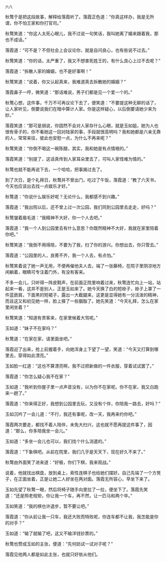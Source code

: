     六八 

   秋鹜于是把这段故事，解释给落霞听了。落霞正色道：“你真这样办，我是无所谓，你不怕王家和你打官司。”

   秋鹜笑道：“你这人太死心眼儿，我不过说一句笑话，我叫她离了婚来跟着我，那也不成话。”

   落霞道：“可不是？不但社会上会议论你，就是自问良心，也有些说不过去。”

   秋鹜笑道：“你的话，太严重了，我又不想害死姓王的，有什么良心上过不去呢？”

   落霞道：“拆散人家的婚姻，也不是好事啊！”

   秋鹜笑道：“说着，你又认起真来，我难道真去拆散她的婚姻？”

   落霞鼻子一哼，微笑道：“那话难说，男子们都是见一个爱一个的。”

   秋鹜心想，这件事，千万不可再议论下去了，便笑道：“不要提这种无聊的话了，让人家听见，倒要说我们在暗中算计人家。你是这样疑心，以后倒要请她少来为妙。”

   落霞笑道：“那可是胡说，你固然不会对人家存什么心眼，就是玉如姐，她为人也很有骨子的，你不看她这一回对陆家的事，手段就很高明吗？我和她都是六亲无靠的人，常常来往，彼此也安慰一点，为什么不再来呢？”

   秋鹜笑道：“你倒不喝这一碗陈醋，其实，我和她是有点情根的。”

   落霞笑道：“别提了，这话真传到人家耳朵里去了，可叫人家怪难为情的。”

   秋鹜也就不能再说下去，一个哈哈，把事揭过去了。

   到了次日，是个礼拜日，秋鹜并不曾出门，吃过了午饭，落霞道：“教了六天书，今天也应该出去找一点娱乐才好。”

   秋鹜道：“你说什么娱乐好呢？无论什么，我都感不到兴趣。”

   落霞道：“我出院以后，还不曾上过一次公园，我们同到公园里去走走，好吗？”

   秋鹜皱着眉毛道：“我精神不大好，你一个人去吧。”

   落霞道：“我一个人到公园里去有什么意思？你既然精神不大好，我就在家里陪着你吧。”

   秋鹜笑道：“我倒不用得陪，不要为了我，扫了你的游兴。你想出去，你只管去。”

   落霞道：“公园里的人，良莠不齐，我一个人去，有点怕。”

   秋鹜笑着说了她一声无用，不便再催他夫人去，端了一张藤椅，在院子里阴凉地方闲躺着，眼睛可专注着门外，有没有客来。

   不多一会儿，只听得一阵皮鞋声，在前面正院里响着过来，秋鹜连忙向上一站，站起来一看，这并不是别人，正是玉如来了。她今天换了白的短褂子，褂子上罩了一件蓝嵌肩，下面黑的短裙子，露出一大截腿来，这更是显得她有一分活泼的精神，而且这又和初见她一样，脸上搽了一些胭脂了。她先笑道：“今天礼拜，怎么在家里闲坐着？”

   秋鹜笑道：“知道有贵客来，在家里候着大驾呢。”

   玉如道：“妹子不在家吗？”

   秋鹜道：“在家在家，请里面坐吧。”

   落霞迎了出来，抢上前握着手，向她浑身上下望了一望，笑道：“今天又打算到哪里去，穿得如此漂亮。”

   玉如脸一红道：“这也不算漂亮啊，我不过把新做的一件衣服，穿着试试罢了。”

   落霞道：“你怎么疑心我不在家？”

   玉如道：“我听到你屋子里一点声音没有，以为你不在家呢。你不在家，我又白跑来一趟了。”

   落霞道：“你来得正好，我想到公园里去玩，又没有个伴，你陪我一路去，好吗？”

   玉如沉吟了一会儿道：“不行，我还有事呢，改一天，我再来约你吧。”

   落霞两次要走，都找不着人陪伴，未免大扫兴，这也就不愿再提这件事了，因道：“那么，你多陪我坐一会儿。”

   玉如道：“多坐一会儿也可以，我们找个什么消遣的。”

   落霞道：“下象棋吧。从前在院里，我们几乎是天天下，现在好久不来了。”

   秋鹜由外面笑了进来道：“好极，你们下棋，我来观战。”

   说着，他就找出棋盘，放到桌上，索性连棋子也给她们摆好。自己先端了一个方凳子，在正面坐着，正是让她二人好坐在两对面。落霞无所容心，早坐下来了。

   玉如先望了秋鹜一眼，然后将椅子随手向里拉了一拉，便坐下了。落霞先笑道：“还是照老规矩，你让我一个车，再不然，让一匹马和两个卒。”

   玉如笑道：“我的棋也许退步，暂不要让吧。”

   落霞道：“你从前让我一只车，我还大败而特败呢，你连车都不让我，我怎能是你的对手？”

   玉如道：“输了就输了吧，这又不输洋钱钞票的。”

   秋鹜也赞成玉如的主张，便道：“先何妨试一试对子呢？”

   落霞见他两人都是如此主张，也就只好依从他们。

